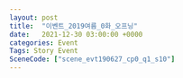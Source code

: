 ```yaml
---
layout: post
title:  "이벤트_2019여름_0화_오프닝"
date:   2021-12-30 03:00:00 +0000
categories: Event
Tags: Story Event
SceneCode: ["scene_evt190627_cp0_q1_s10"]
---
```

